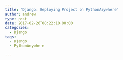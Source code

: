 ```yaml
---
title: 'Django: Deploying Project on PythonAnywhere'
author: andrew
type: post
date: 2017-02-26T08:22:10+00:00
categories:
  - Django
tags:
  - Django
  - PythonAnywhere

---
```

